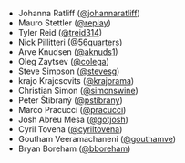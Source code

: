 * Johanna Ratliff ([@johannaratliff](github.com/johannaratliff))
* Mauro Stettler ([@replay](github.com/replay))
* Tyler Reid ([@treid314](github.com/treid314))
* Nick Pillitteri ([@56quarters](github.com/56quarters))
* Arve Knudsen ([@aknuds1](github.com/aknuds1))
* Oleg Zaytsev ([@colega](github.com/colega))
* Steve Simpson ([@stevesg](github.com/stevesg))
* krajo Krajcsovits ([@krajorama](github.com/krajorama))
* Christian Simon ([@simonswine](github.com/simonswine))
* Peter Štibraný ([@pstibrany](github.com/pstibrany))
* Marco Pracucci ([@pracucci](github.com/pracucci))
* Josh Abreu Mesa ([@gotjosh](github.com/gotjosh))
* Cyril Tovena ([@cyriltovena](github.com/cyriltovena))
* Goutham Veeramachaneni ([@gouthamve](github.com/gouthamve))
* Bryan Boreham ([@bboreham](github.com/bboreham))
